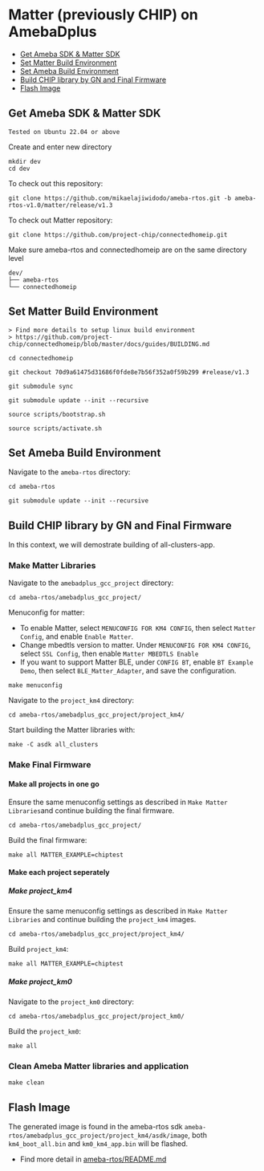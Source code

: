 # Matter (previously CHIP) on AmebaDplus

- [Get Ameba SDK & Matter SDK](#get-ameba-sdk--matter-sdk)
- [Set Matter Build Environment](#set-matter-build-environment)
- [Set Ameba Build Environment](#set-ameba-build-environment)
- [Build CHIP library by GN and Final Firmware](#build-chip-library-by-gn-and-final-firmware)
- [Flash Image](#flash-image)

## Get Ameba SDK & Matter SDK

    Tested on Ubuntu 22.04 or above

Create and enter new directory

    mkdir dev
    cd dev

To check out this repository:

    git clone https://github.com/mikaelajiwidodo/ameba-rtos.git -b ameba-rtos-v1.0/matter/release/v1.3

To check out Matter repository:

    git clone https://github.com/project-chip/connectedhomeip.git
    
Make sure ameba-rtos and connectedhomeip are on the same directory level

    dev/
    ├── ameba-rtos
    └── connectedhomeip

## Set Matter Build Environment

    > Find more details to setup linux build environment
    > https://github.com/project-chip/connectedhomeip/blob/master/docs/guides/BUILDING.md

    cd connectedhomeip

	git checkout 70d9a61475d31686f0fde8e7b56f352a0f59b299 #release/v1.3

    git submodule sync

    git submodule update --init --recursive

    source scripts/bootstrap.sh

    source scripts/activate.sh

## Set Ameba Build Environment

Navigate to the `ameba-rtos` directory:

    cd ameba-rtos

    git submodule update --init --recursive

## Build CHIP library by GN and Final Firmware

In this context, we will demostrate building of all-clusters-app.

### Make Matter Libraries

Navigate to the `amebadplus_gcc_project` directory:

    cd ameba-rtos/amebadplus_gcc_project/

Menuconfig for matter:
- To enable Matter, select `MENUCONFIG FOR KM4 CONFIG`, then select `Matter Config`, and enable `Enable Matter`.
- Change mbedtls version to matter. Under `MENUCONFIG FOR KM4 CONFIG`, select `SSL Config`, then enable `Matter MBEDTLS Enable`
- If you want to support Matter BLE, under `CONFIG BT`, enable `BT Example Demo`, then select `BLE_Matter_Adapter`, and save the configuration.

```
make menuconfig
```

Navigate to the `project_km4` directory:

    cd ameba-rtos/amebadplus_gcc_project/project_km4/

Start building the Matter libraries with:

    make -C asdk all_clusters

### Make Final Firmware

#### Make all projects in one go

Ensure the same menuconfig settings as described in `Make Matter Libraries`and continue building the final firmware.

    cd ameba-rtos/amebadplus_gcc_project/

Build the final firmware:

    make all MATTER_EXAMPLE=chiptest

#### Make each project seperately

##### Make project_km4

Ensure the same menuconfig settings as described in `Make Matter Libraries` and continue building the `project_km4` images.

    cd ameba-rtos/amebadplus_gcc_project/project_km4/

Build `project_km4`:

    make all MATTER_EXAMPLE=chiptest

##### Make project_km0

Navigate to the `project_km0` directory:

    cd ameba-rtos/amebadplus_gcc_project/project_km0/

Build the `project_km0`:

    make all

### Clean Ameba Matter libraries and application

    make clean

## Flash Image

The generated image is found in the ameba-rtos sdk `ameba-rtos/amebadplus_gcc_project/project_km4/asdk/image`, both `km4_boot_all.bin` and `km0_km4_app.bin` will be flashed.

- Find more detail in [ameba-rtos/README.md](https://github.com/Ameba-AIoT/ameba-rtos/blob/master/README.md#flashing)

